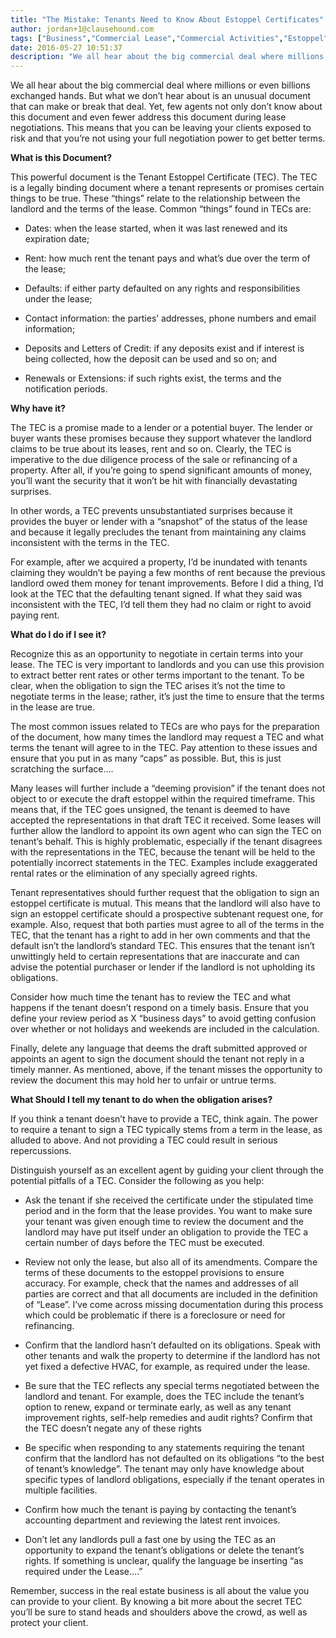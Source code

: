 ```yaml
---
title: "The Mistake: Tenants Need to Know About Estoppel Certificates"
author: jordan+1@clausehound.com
tags: ["Business","Commercial Lease","Commercial Activities","Estoppel","Natalka"]
date: 2016-05-27 10:51:37
description: "We all hear about the big commercial deal where millions or even billions exchanged hands. But what we don’t hear about is an unusual document that can make or break that deal. Yet, few agents not onl..."
---
```


We all hear about the big commercial deal where millions or even billions exchanged hands. But what we don’t hear about is an unusual document that can make or break that deal. Yet, few agents not only don’t know about this document and even fewer address this document during lease negotiations. This means that you can be leaving your clients exposed to risk and that you’re not using your full negotiation power to get better terms.

 

**What is this Document?**

 

This powerful document is the Tenant Estoppel Certificate (TEC). The TEC is a legally binding document where a tenant represents or promises certain things to be true. These “things” relate to the relationship between the landlord and the terms of the lease. Common “things” found in TECs are:

- Dates: when the lease started, when it was last renewed and its expiration date;

- Rent: how much rent the tenant pays and what’s due over the term of the lease;

- Defaults: if either party defaulted on any rights and responsibilities under the lease;

- Contact information: the parties’ addresses, phone numbers and email information;

- Deposits and Letters of Credit: if any deposits exist and if interest is being collected, how the deposit can be used and so on; and

- Renewals or Extensions: if such rights exist, the terms and the notification periods.

 

**Why have it?**

 

The TEC is a promise made to a lender or a potential buyer. The lender or buyer wants these promises because they support whatever the landlord claims to be true about its leases, rent and so on. Clearly, the TEC is imperative to the due diligence process of the sale or refinancing of a property. After all, if you’re going to spend significant amounts of money, you’ll want the security that it won’t be hit with financially devastating surprises.

In other words, a TEC prevents unsubstantiated surprises because it provides the buyer or lender with a “snapshot” of the status of the lease and because it legally precludes the tenant from maintaining any claims inconsistent with the terms in the TEC.

For example, after we acquired a property, I’d be inundated with tenants claiming they wouldn’t be paying a few months of rent because the previous landlord owed them money for tenant improvements. Before I did a thing, I’d look at the TEC that the defaulting tenant signed. If what they said was inconsistent with the TEC, I’d tell them they had no claim or right to avoid paying rent.

 

**What do I do if I see it?**

 

Recognize this as an opportunity to negotiate in certain terms into your lease. The TEC is very important to landlords and you can use this provision to extract better rent rates or other terms important to the tenant.  To be clear, when the obligation to sign the TEC arises it’s not the time to negotiate terms in the lease; rather, it’s just the time to ensure that the terms in the lease are true.

The most common issues related to TECs are who pays for the preparation of the document, how many times the landlord may request a TEC and what terms the tenant will agree to in the TEC. Pay attention to these issues and ensure that you put in as many “caps” as possible. But, this is just scratching the surface….

Many leases will further include a “deeming provision” if the tenant does not object to or execute the draft estoppel within the required timeframe. This means that, if the TEC goes unsigned, the tenant is deemed to have accepted the representations in that draft TEC it received. Some leases will further allow the landlord to appoint its own agent who can sign the TEC on tenant’s behalf. This is highly problematic, especially if the tenant disagrees with the representations in the TEC, because the tenant will be held to the potentially incorrect statements in the TEC. Examples include exaggerated rental rates or the elimination of any specially agreed rights.

Tenant representatives should further request that the obligation to sign an estoppel certificate is mutual. This means that the landlord will also have to sign an estoppel certificate should a prospective subtenant request one, for example. Also, request that both parties must agree to all of the terms in the TEC, that the tenant has a right to add in her own comments and that the default isn’t the landlord’s standard TEC.  This ensures that the tenant isn’t unwittingly held to certain representations that are inaccurate and can advise the potential purchaser or lender if the landlord is not upholding its obligations.

Consider how much time the tenant has to review the TEC and what happens if the tenant doesn’t respond on a timely basis. Ensure that you define your review period as X “business days” to avoid getting confusion over whether or not holidays and weekends are included in the calculation.

Finally, delete any language that deems the draft submitted approved or appoints an agent to sign the document should the tenant not reply in a timely manner. As mentioned, above, if the tenant misses the opportunity to review the document this may hold her to unfair or untrue terms.

 

**What Should I tell my tenant to do when the obligation arises?**

 

If you think a tenant doesn’t have to provide a TEC, think again. The power to require a tenant to sign a TEC typically stems from a term in the lease, as alluded to above. And not providing a TEC could result in serious repercussions.

Distinguish yourself as an excellent agent by guiding your client through the potential pitfalls of a TEC. Consider the following as you help:

- Ask the tenant if she received the certificate under the stipulated time period and in the form that the lease provides. You want to make sure your tenant was given enough time to review the document and the landlord may have put itself under an obligation to provide the TEC a certain number of days before the TEC must be executed.

- Review not only the lease, but also all of its amendments. Compare the terms of these documents to the estoppel provisions to ensure accuracy. For example, check that the names and addresses of all parties are correct and that all documents are included in the definition of “Lease”. I’ve come across missing documentation during this process which could be problematic if there is a foreclosure or need for refinancing.

- Confirm that the landlord hasn’t defaulted on its obligations. Speak with other tenants and walk the property to determine if the landlord has not yet fixed a defective HVAC, for example, as required under the lease.

- Be sure that the TEC reflects any special terms negotiated between the landlord and tenant. For example, does the TEC include the tenant’s option to renew, expand or terminate early, as well as any tenant improvement rights, self-help remedies and audit rights? Confirm that the TEC doesn’t negate any of these rights

- Be specific when responding to any statements requiring the tenant confirm that the landlord has not defaulted on its obligations “to the best of tenant’s knowledge”. The tenant may only have knowledge about specific types of landlord obligations, especially if the tenant operates in multiple facilities.

- Confirm how much the tenant is paying by contacting the tenant’s accounting department and reviewing the latest rent invoices.

- Don’t let any landlords pull a fast one by using the TEC as an opportunity to expand the tenant’s obligations or delete the tenant’s rights. If something is unclear, qualify the language be inserting “as required under the Lease….”

 

Remember, success in the real estate business is all about the value you can provide to your client. By knowing a bit more about the secret TEC you’ll be sure to stand heads and shoulders above the crowd, as well as protect your client.
